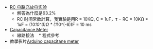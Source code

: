 * [RC 电路充放电实验](https://atommann.github.io/learn/rc-circuit/rc-circuit.html)
    * 解答為什麼是63.2%
    * RC 时间常数計算，我實驗是用R = 10KΩ, C = 1uF，τ = RC = 10KΩ * 1uF = (10*10^3)Ω * (1*10^(-6))F = 10 ms
* [Capacitance Meter](https://www.arduino.cc/en/Tutorial/CapacitanceMeter)
    * 線路接法
    * 程式參考
* 教學影片[Arduino capacitane meter](https://www.youtube.com/watch?v=8yGbOlJ7ZWM)
